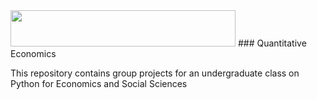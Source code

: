 <img src="https://upload.wikimedia.org/wikipedia/fr/thumb/d/d5/Institut_d%27%C3%A9tudes_politiques_de_Paris_%28logo%29.svg/640px-Institut_d%27%C3%A9tudes_politiques_de_Paris_%28logo%29.svg.png" width="360" height="58">
### Quantitative Economics

This repository contains group projects for an undergraduate class on Python for Economics and Social Sciences
